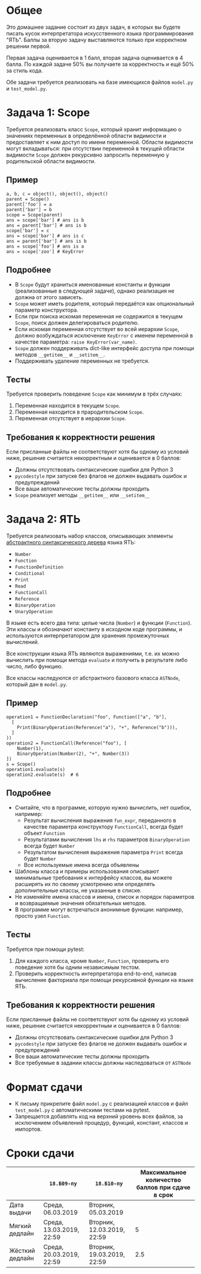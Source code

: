 # Общее
Это домашнее задание состоит из двух задач, в которых вы будете писать кусок
интерпретатора искусственного языка программирования "ЯТЬ".
Баллы за вторую задачу выставляются только при корректном решении первой.

Первая задача оценивается в 1 балл, вторая задача оценивается в 4 балла.
По каждой задаче 50% вы получаете за корректность и ещё 50% за стиль кода.

Обе задачи требуется реализовать на базе имеющихся файлов `model.py` и `test_model.py`.

# Задача 1: Scope
Требуется реализовать класс `Scope`, который хранит информацию о значениях переменных
в определённой области видимости и предоставляет к ним доступ по имени переменной.
Области видимости могут вкладываться: при отсутствии переменной в текущей области видимости `Scope`
должен рекурсивно запросить переменную у родительской области видимости.

## Пример
```
a, b, c = object(), object(), object()
parent = Scope()
parent['foo'] = a
parent['bar'] = b
scope = Scope(parent)
ans = scope['bar'] # ans is b
ans = parent['bar'] # ans is b
scope['bar'] = c
ans = scope['bar'] # ans is c
ans = parent['bar'] # ans is b
ans = scope['foo'] # ans is a
ans = scope['zoo'] # KeyError
```

## Подробнее
* В `Scope` будут храниться именованные константы и функции (реализованные в следующей задаче), однако реализация не должна от этого зависеть.
* `Scope` может иметь родителя, который передаётся как опциональный параметр конструктора.
* Если при поиска искомая переменная не содержится в текущем `Scope`, поиск должен делегироваться родителю.
* Если искомая переменная отсутствует во всей иерархии `Scope`, должно возбуждаться исключение `KeyError`
  с именем переменной в качестве параметра: `raise KeyError(var_name)`.
* `Scope` должен поддерживать dict-like интерфейс доступа при помощи методов `__getitem__` и `__setitem__`.
* Поддерживать удаление переменных не требуется.

## Тесты
Требуется проверить поведение `Scope` как минимум в трёх случаях:
1. Переменная находится в текущем `Scope`.
2. Переменная находится в прародительском `Scope`.
3. Переменная отсутствует в иерархии `Scope`.

## Требования к корректности решения
Если присланные файлы не соответствуют хотя бы одному из условий ниже, решение считается некорректным и оценивается в 0 баллов:

* Должны отсутствовать синтаксические ошибки для Python 3
* `pycodestyle` при запуске без флагов не должен выдавать ошибок и предупреждений
* Все ваши автоматические тесты должны проходить
* `Scope` реализует методы `__getitem__` или `__setitem__`

# Задача 2: ЯТЬ
Требуется реализовать набор классов, описывающих элементы [абстрактного синтаксического дерева](https://en.wikipedia.org/wiki/Abstract_syntax_tree) языка ЯТЬ:
* `Number`
* `Function`
* `FunctionDefinition`
* `Conditional`
* `Print`
* `Read`
* `FunctionCall`
* `Reference`
* `BinaryOperation`
* `UnaryOperation`

В языке есть всего два типа: целые числа (`Number`) и функции (`Function`).
Эти классы и обозначают константу в исходном коде программы,
и используются интерпретатором для хранения промежуточных вычислений.

Все конструкции языка ЯТЬ являются выражениями, т.е. их можно вычислить
при помощи метода `evaluate` и получить в результате либо число, либо функцию.

Все классы наследуются от абстрактного базового класса `ASTNode`,
который дан в `model.py`.

## Пример
```
operation1 = FunctionDeclaration("foo", Function(["a", "b"],
  [
    Print(BinaryOperation(Reference("a"), "+", Reference("b"))),
  ]
))
operation2 = FunctionCall(Reference("foo"), [
    Number(1),
    BinaryOperation(Number(2), "+", Number(3))
])
s = Scope()
operation1.evaluate(s)
operation2.evaluate(s)  # 6
```

## Подробнее
* Считайте, что в программе, которую нужно вычислить, нет ошибок, например:
  * Результат вычисления выражения `fun_expr`, переданного в качестве параметра конструктору `FunctionCall`, всегда будет объект `Function`
  * Результатами вычисления `lhs` и `rhs` параметров `BinaryOperation` всегда будет `Number`
  * Результатом вычисления выражения параметра `Print` всегда будет `Number`
  * Все используемые имена всегда объявлены
* Шаблоны класса и примеры использования описывают минимальные требования к интерфейсу классов, вы можете расширять их по своему усмотрению или определять дополнительные классы, не указанные в списке.
* Не изменяйте имена классов и имена, список и порядок параметров и возвращаемые значения обязательных методов.
* В программе могут встречаться анонимные функции: например, просто узел `Function`.

## Тесты
Требуется при помощи pytest:

1. Для каждого класса, кроме `Number`, `Function`, проверить его поведение хотя бы одним независимым тестом.
2. Проверить корректность интерпретатора end-to-end, написав вычисление факториала при помощи рекурсивной функции на языке ЯТЬ.

## Требования к корректности решения
Если присланные файлы не соответствуют хотя бы одному из условий ниже, решение считается некорректным и оценивается в 0 баллов:

* Должны отсутствовать синтаксические ошибки для Python 3
* `pycodestyle` при запуске без флагов не должен выдавать ошибок и предупреждений
* Все ваши автоматические тесты должны проходить
* Все требуемые в задании классы должны наследоваться от `ASTNode`

# Формат сдачи
* К письму прикрепите файл `model.py` с реализацией классов и файл `test_model.py` с автоматическими тестами на pytest.
* Запрещается добавлять код на верхний уровень всех файлов, за исключением объявлений процедур, функций, констант, классов и импортов.

# Сроки сдачи
|   | `18.Б09-пу` | `18.Б10-пу` |Максимальное количество баллов при сдаче в срок
|---|---|---|---|
|Дата выдачи|Среда, 06.03.2019|Вторник, 05.03.2019|   |
|Мягкий дедлайн|Среда, 13.03.2019, 22:59|Вторник, 12.03.2019, 22:59|5|
|Жёсткий дедлайн|Среда, 20.03.2019, 22:59|Вторник, 19.03.2019, 22:59|2.5|
